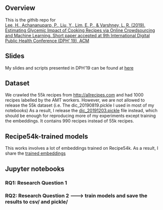 ## Overview
This is the githib repo for <br>
[Lee, H., Achananuparp, P., Liu, Y., Lim, E. P., & Varshney, L. R. (2019). Estimating Glycemic Impact of Cooking Recipes via Online Crowdsourcing and Machine Learning. Short paper accepted at 9th International Digital Public Health Conference (DPH’ 19), ACM](https://arxiv.org/pdf/1909.07881.pdf)

## Slides 
My slides and scripts presented in DPH'19 can be found at [here](https://drive.google.com/open?id=1bln5W9KmlxFwrpA3KRlpU30n4yGTg44U)

## Dataset
We crawled the 55k recipes from http://allrecipes.com and had 1000 recipes labelled by the AMT workers.
However, we are not allowed to release the 55k dataset (i.e. The dic_20190819.pickle I used in most of my notebooks)
As a result, I release the [dic_20191203.pickle](data/Downloads.md) file instead, which should be enough for reproducing more of my experiments except training the embeddings.
It contains 990 recipes instead of 55k recipes.

## Recipe54k-trained models
This works involves a lot of embeddings trained on Recipe54k. As a result, I share the [trained embeddings](data/Downloads.md)

## Jupyter notebooks
### RQ1: Research Question 1
### RQ2: Research Question 2 ---> train models and save the results to csv/ and pickle/
